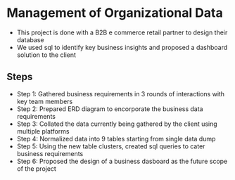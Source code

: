 # Management of Organizational Data

- This project is done with a B2B e commerce retail partner to design their database
- We used sql to identify key business insights and proposed a dashboard solution to the client

## Steps
- Step 1: Gathered business requirements in 3 rounds of interactions with key team members
- Step 2: Prepared ERD diagram to encorporate the business data requirements
- Step 3: Collated the data currently being gathered by the client using multiple platforms
- Step 4: Normalized data into 9 tables starting from single data dump
- Step 5: Using the new table clusters, created sql queries to cater business requirements
- Step 6: Proposed the design of a business dasboard as the future scope of the project
